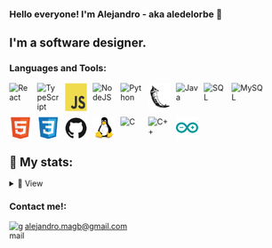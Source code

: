 ### Hello everyone! I'm Alejandro - aka aledelorbe 👋

## I'm a software designer.

### Languages and Tools:

<div style="display: flex; flex-wrap: wrap; gap: 10px;">
  <img alt="React" width="40px" src="https://upload.wikimedia.org/wikipedia/commons/a/a7/React-icon.svg" />
  <img alt="TypeScript" width="40px" src="https://upload.wikimedia.org/wikipedia/commons/4/4c/Typescript_logo_2020.svg" />
  <img alt="JavaScript" width="40px" src="https://raw.githubusercontent.com/devicons/devicon/1119b9f84c0290e0f0b38982099a2bd027a48bf1/icons/javascript/javascript-original.svg" />
  <img alt="NodeJS" width="40px" src="https://seeklogo.com/images/N/nodejs-logo-FBE122E377-seeklogo.com.png" />
  <img alt="Python" width="40px" src="https://raw.githubusercontent.com/jmnote/z-icons/master/svg/python.svg" />
  <img alt="Flask" width="40px" src="https://raw.githubusercontent.com/devicons/devicon/1119b9f84c0290e0f0b38982099a2bd027a48bf1/icons/flask/flask-original.svg" />
  <img alt="Java" width="40px" src="https://raw.githubusercontent.com/jmnote/z-icons/master/svg/java.svg" />
  <img alt="SQL" width="40px" src="https://audacia.co.uk/img/technologies/sql.svg" />
  <img alt="MySQL" width="60px" src="https://www.svgrepo.com/show/303251/mysql-logo.svg" />
  <img alt="HTML5" width="40px" src="https://raw.githubusercontent.com/devicons/devicon/1119b9f84c0290e0f0b38982099a2bd027a48bf1/icons/html5/html5-original.svg" />
  <img alt="CSS3" width="40px" src="https://raw.githubusercontent.com/devicons/devicon/1119b9f84c0290e0f0b38982099a2bd027a48bf1/icons/css3/css3-original.svg" />
  <img alt="GitHub" width="40px" src="https://raw.githubusercontent.com/devicons/devicon/1119b9f84c0290e0f0b38982099a2bd027a48bf1/icons/github/github-original.svg" />
  <img alt="Linux" width="40px" src="https://raw.githubusercontent.com/devicons/devicon/1119b9f84c0290e0f0b38982099a2bd027a48bf1/icons/linux/linux-original.svg" />
  <img alt="C" width="40px" src="https://raw.githubusercontent.com/jmnote/z-icons/master/svg/c.svg" />
  <img alt="C++" width="40px" src="https://raw.githubusercontent.com/jmnote/z-icons/master/svg/cpp.svg" />
  <img alt="Arduino" width="40px" src="https://raw.githubusercontent.com/devicons/devicon/1119b9f84c0290e0f0b38982099a2bd027a48bf1/icons/arduino/arduino-original.svg" />
</div>

## 🔎 My stats:
<details>
    <summary>🔎 View </summary>
<br />

![GitHub stats](https://github-readme-stats.vercel.app/api?username=aledelorbe&show_icons=true&theme=tokyonight)

![Top Langs](https://github-readme-stats.vercel.app/api/top-langs/?username=aledelorbe&show_icons=true&theme=tokyonight)

</details>

### Contact me!:

<a href="https://mail.google.com/mail/u/0/#inbox?compose=CllgCJlFDKcddWcbBJChwQmswzsBmcTKckcjxkKbLVwzTrcdMVmcdNWZTHcPBWXlTWdQRGftsHg" target="_blank">   <img align="left" alt="gmail" width="28px" src="https://upload.wikimedia.org/wikipedia/commons/8/8c/Gmail_Icon_(2013-2020).svg" /> </a>
alejandro.magb@gmail.com



